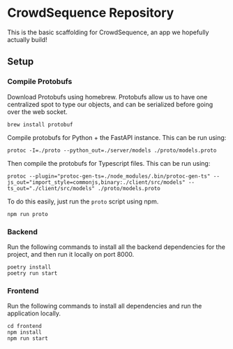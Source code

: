 # CrowdSequence Repository

This is the basic scaffolding for CrowdSequence, an app we hopefully actually build!

## Setup

### Compile Protobufs

Download Protobufs using homebrew. Protobufs allow us to have one centralized spot to type our objects, and can be serialized before going over the web socket.
```
brew install protobuf
```

Compile protobufs for Python + the FastAPI instance. This can be run using:
```
protoc -I=./proto --python_out=./server/models ./proto/models.proto
```

Then compile the protobufs for Typescript files. This can be run using:
```
protoc --plugin="protoc-gen-ts=./node_modules/.bin/protoc-gen-ts" --js_out="import_style=commonjs,binary:./client/src/models" --ts_out="./client/src/models" ./proto/models.proto
```

To do this easily, just run the `proto` script using npm.
```
npm run proto
```

### Backend

Run the following commands to install all the backend dependencies for the project, and then run it locally on port 8000.

```
poetry install
poetry run start
```

### Frontend 

Run the following commands to install all dependencies and run the application locally.

```
cd frontend 
npm install
npm run start
```